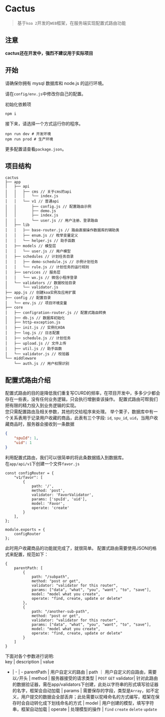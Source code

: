 # Cactus

> 基于`koa 2`开发的`WEB`框架，在服务端实现配置式路由功能

## 注意

**cactus还在开发中，强烈不建议用于实际项目**

## 开始

请确保你拥有 mysql 数据库和 node.js 的运行环境。

请在`config/env.js`中修改你自己的配置。

初始化依赖项
```shell script
npm i
```

接下来，请选择一个方式运行你的程序。

```shell script
npn run dev # 开发环境
npm run prod # 生产环境
```
更多配置请查看`package.json`。

## 项目结构
```shell script
cactus
├── app
│   ├── api
│   │   ├── cms // 关于cms的api
│   │   │   └── index.js
│   │   └── v1 // 普通api
│   │       ├── config.js // 配置路由示例
│   │       ├── demo.js
│   │       ├── index.js
│   │       └── user.js // 用户注册、登录路由
│   ├── lib 
│   │   ├── base-router.js // 路由直接操作数据库的辅助类
│   │   ├── enum.js // 枚举变量定义
│   │   └── helper.js // 助手函数
│   ├── models // 模型层
│   │   └── user.js // 用户模型
│   ├── schedules // 计划任务目录
│   │   ├── demo-schedule.js // 示例计划任务
│   │   └── rule.js // 计划任务的运行规则
│   ├── services // 服务层
│   │   └── wx.js // 微信小程序登录
│   └── validators // 数据校验目录
│       └── validator.js
├── app.js // 创建koa实例及应用扩展
├── config // 配置目录
│   └── env.js // 项目环境变量
├── core
│   ├── configration-router.js // 配置式路由转换
│   ├── db.js // 数据库初始化
│   ├── http-exception.js
│   ├── init.js // 实例化KOA
│   ├── log.js // 日志配置
│   ├── schedule.js // 计划任务
│   ├── upload.js // 文件上传
│   ├── util.js // 助手函数
│   └── validator.js // 校验器
└── middleware
    └── auth.js // 用户权限识别
```

## 配置式路由介绍
配置式路由的目的是降低我们重复写CURD的频率，在项目开发中，多多少少都会存在一些表，没有任何业务逻辑，只会执行增删查该操作。  配置式路由可帮我们把有限的精力投入到业务逻辑的实现。  
您只需配置路由及相关参数，其他的交给程序来处理。
举个栗子，数据库中有一个关系表用于记录用户收藏的商品，此表有三个字段: `id`, `spu_id`, `uid`，当用户收藏商品时，服务器会接收到一条数据
```json
{
    "spuId": 1,
    "uid": 1
}
```
利用配置式路由，我们可以很简单的将此条数据插入到数据库。  
在`app/api/v1`下创建一个文件`favor.js`
```
const configRouter = {
    "v1/favor": [
        {
            path: '/',
            method: 'post',
            validator: 'FavorValidator',
            params: ['spuId', 'uid'],
            model: 'Favor',
            operate: 'create'
        }
    ],
};

module.exports = {
    configRouter
};
```
此时用户收藏商品的功能就完成了，就很简单。
配置式路由需要使用JSON的格式来配置，规范如下：
```
{
    parentPath: [
        {
            path: "/subpath",
            method: "post or get",
            validator: "validator for this router",
            params: ["data", "what", "you", "want", "to", "save"],
            model: "model what you create",
            operate: "find, create, update or delete"
        },
        {
            path: "/another-sub-path",
            method: "post or get",
            validator: "validator for this router",
            params: ["data", "what", "you", "want", "to", "save"],
            model: "model what you create",
            operate: "find, create, update or delete"
        }
    ]
}
```
下面对各个参数进行说明:  
key  | description | value
- | - | -
parentPath | 用户自定义的路由 | 
path ｜ 用户自定义的自路由，需要以`/`开头 | 
method | 服务器接受的请求类型 | `POST` `GET`
validator|  针对此路由的数据验证器，需在app/validators下创建，此处以字符串的形式填写验证器的名字，框架会自动加载 | 
params | 需要保存的字段，类型是`Array`，如不定义，用户提交的数据会全部丢弃；此处需要以驼峰命名的方式编写，框架在保存时会自动转化成下划线命名的方式 | 
model | 用户创建的模型，填写字符串，框架自动加载 | 
operate | 处理模型的操作 | `find` `create` `delete` `update`
